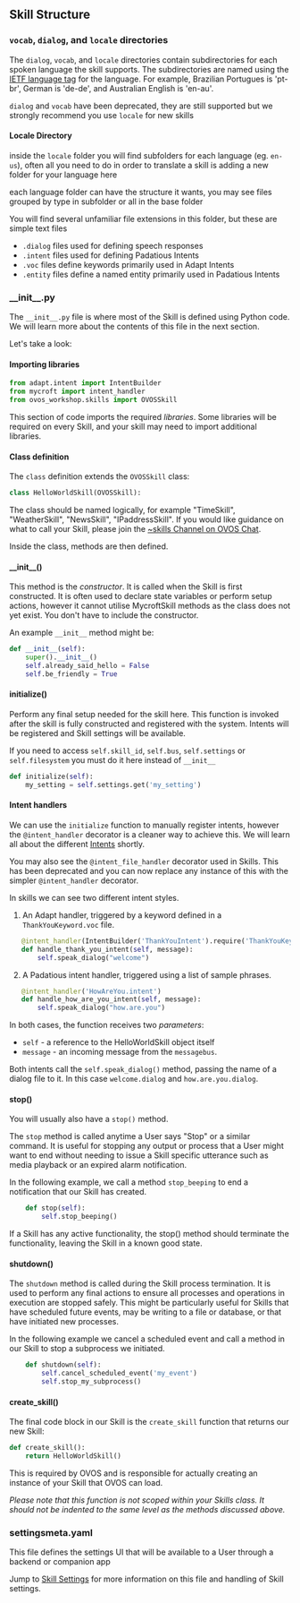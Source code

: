 ## Skill Structure

### `vocab`, `dialog`, and `locale` directories

The `dialog`, `vocab`, and `locale` directories contain subdirectories for each spoken language the skill supports.
The subdirectories are named using the [IETF language tag](https://en.wikipedia.org/wiki/IETF\_language\_tag) for the
language.
For example, Brazilian Portugues is 'pt-br', German is 'de-de', and Australian English is 'en-au'.

`dialog` and `vocab` have been deprecated, they are still supported but we strongly recommend you use `locale` for new
skills

#### Locale Directory

inside the `locale` folder you will find subfolders for each language (eg. `en-us`), often all you need to do in order
to translate a skill is adding a new folder for your language here

each language folder can have the structure it wants, you may see files grouped by type in subfolder or all in the base
folder

You will find several unfamiliar file extensions in this folder, but these are simple text files

* `.dialog` files used for defining speech responses
* `.intent` files used for defining Padatious Intents
* `.voc` files define keywords primarily used in Adapt Intents
* `.entity` files define a named entity primarily used in Padatious Intents

### \_\_init\_\_.py

The `__init__.py` file is where most of the Skill is defined using Python code. We will learn more about the contents of
this file in the next section.

Let's take a look:

#### Importing libraries

```python
from adapt.intent import IntentBuilder
from mycroft import intent_handler
from ovos_workshop.skills import OVOSSkill
```

This section of code imports the required _libraries_. Some libraries will be required on every Skill, and your skill
may need to import additional libraries.

#### Class definition

The `class` definition extends the `OVOSSkill` class:

```python
class HelloWorldSkill(OVOSSkill):
```

The class should be named logically, for example "TimeSkill", "WeatherSkill", "NewsSkill", "IPaddressSkill". If you
would like guidance on what to call your Skill, please join
the [\~skills Channel on OVOS Chat](https://matrix.to/#/#openvoiceos-skills:matrix.org).

Inside the class, methods are then defined.

#### \_\_init\_\_()

This method is the _constructor_. It is called when the Skill is first constructed. It is often used to declare state
variables or perform setup actions, however it cannot utilise MycroftSkill methods as the class does not yet exist. You
don't have to include the constructor.

An example `__init__` method might be:

```python
def __init__(self):
    super().__init__()
    self.already_said_hello = False
    self.be_friendly = True
```

#### initialize()

Perform any final setup needed for the skill here. This function is invoked after the skill is fully constructed and
registered with the system. Intents will be registered and Skill settings will be available.

If you need to access `self.skill_id`, `self.bus`, `self.settings` or `self.filesystem` you must do it here instead of `__init__`

```python
def initialize(self):
    my_setting = self.settings.get('my_setting')
```

#### Intent handlers

We can use the `initialize` function to manually register intents, however the `@intent_handler` decorator is a
cleaner way to achieve this. We will learn all about the different [Intents](../intends.md) shortly. 

You may also see the `@intent_file_handler` decorator used in Skills. This has been deprecated and you can now
replace any instance of this with the simpler `@intent_handler` decorator.

In skills we can see two different intent styles.

1. An Adapt handler, triggered by a keyword defined in a `ThankYouKeyword.voc` file.

```python
   @intent_handler(IntentBuilder('ThankYouIntent').require('ThankYouKeyword'))
   def handle_thank_you_intent(self, message):
       self.speak_dialog("welcome")
```
2. A Padatious intent handler, triggered using a list of sample phrases.

```python
   @intent_handler('HowAreYou.intent')
   def handle_how_are_you_intent(self, message):
       self.speak_dialog("how.are.you")
```

In both cases, the function receives two _parameters_:

* `self` - a reference to the HelloWorldSkill object itself
* `message` - an incoming message from the `messagebus`.

Both intents call the `self.speak_dialog()` method, passing the name of a dialog file to it. In this
case `welcome.dialog` and `how.are.you.dialog`.

#### stop()

You will usually also have a `stop()` method.

The `stop` method is called anytime a User says "Stop" or a similar command. It is useful for stopping any output or process that a User might want to end without needing to issue a Skill specific utterance such as media playback or an expired alarm notification.

In the following example, we call a method `stop_beeping` to end a notification that our Skill has created.

```python
    def stop(self):
        self.stop_beeping()
```

If a Skill has any active functionality, the stop() method should terminate the functionality, leaving the Skill in a known good state.

#### shutdown()

The `shutdown` method is called during the Skill process termination. 
It is used to perform any final actions to ensure all processes and operations in execution are stopped safely. 
This might be particularly useful for Skills that have scheduled future events, may be writing to a file or database, or that have initiated new processes.

In the following example we cancel a scheduled event and call a method in our Skill to stop a subprocess we initiated.

```python
    def shutdown(self):
        self.cancel_scheduled_event('my_event')
        self.stop_my_subprocess()
```


#### create\_skill()

The final code block in our Skill is the `create_skill` function that returns our new Skill:

```python
def create_skill():
    return HelloWorldSkill()
```

This is required by OVOS and is responsible for actually creating an instance of your Skill that OVOS can load.

_Please note that this function is not scoped within your Skills class. It should not be indented to the same level as
the methods discussed above._


### settingsmeta.yaml

This file defines the settings UI that will be available to a User through a backend or companion app

Jump to [Skill Settings](skill-settings.md) for more information on this file and handling of Skill settings.

